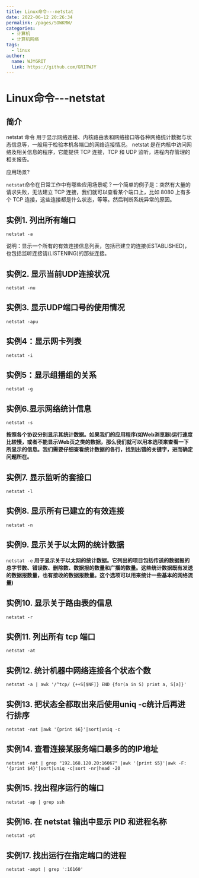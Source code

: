 ```yaml
---
title: Linux命令---netstat
date: 2022-06-12 20:26:34
permalink: /pages/SOWKMW/
categories:
  - 计算机
  - 计算机网络
tags:
  - linux
author:
  name: WJYGRIT
  link: https://github.com/GRITWJY
---
```


# Linux命令---netstat

## 简介
netstat 命令 用于显示网络连接、内核路由表和网络接口等各种网络统计数据与状态信息等，一般用于检验本机各端口的网络连接情况。  netstat 是在内核中访问网络及相关信息的程序，它能提供 TCP 连接，TCP 和 UDP 监听，进程内存管理的相关报告。

应用场景?

`netstat`命令在日常工作中有哪些应用场景呢？一个简单的例子是：突然有大量的请求失败，无法建立 TCP 连接，我们就可以查看某个端口上，比如 8080 上有多个 TCP 连接，这些连接都是什么状态，等等。然后判断系统异常的原因。

## 实例1. 列出所有端口

`netstat -a`

说明：显示一个所有的有效连接信息列表，包括已建立的连接(ESTABLISHED)，也包括监听连接请(LISTENING)的那些连接。



## 实例2. 显示当前UDP连接状况
`netstat -nu`


## 实例3. 显示UDP端口号的使用情况
`netstat -apu`


## 实例4：显示网卡列表
`netstat -i`

## 实例5：显示组播组的关系
`netstat -g`

## 实例6.显示网络统计信息
`netstat -s`

**按照各个协议分别显示其统计数据。如果我们的应用程序(如Web浏览器)运行速度比较慢，或者不能显示Web页之类的数据，那么我们就可以用本选项来查看一下所显示的信息。我们需要仔细查看统计数据的各行，找到出错的关键字，进而确定问题所在。**


## 实例7. 显示监听的套接口
`netstat -l`

## 实例8. 显示所有已建立的有效连接

`netstat -n`

## 实例9. 显示关于以太网的统计数据
`netstat -e`
**用于显示关于以太网的统计数据。它列出的项目包括传送的数据报的总字节数、错误数、删除数、数据报的数量和广播的数量。这些统计数据既有发送的数据报数量，也有接收的数据报数量。这个选项可以用来统计一些基本的网络流量)**



## 实例10. 显示关于路由表的信息

`netstat -r`

## 实例11. 列出所有 tcp 端口
`netstat -at`

## 实例12. 统计机器中网络连接各个状态个数
`netstat -a | awk '/^tcp/ {++S[$NF]} END {for(a in S) print a, S[a]}'`

## 实例13.  把状态全都取出来后使用uniq -c统计后再进行排序

`netstat -nat |awk '{print $6}'|sort|uniq -c`

## 实例14. 查看连接某服务端口最多的的IP地址
`netstat -nat | grep "192.168.120.20:16067" |awk '{print $5}'|awk -F: '{print $4}'|sort|uniq -c|sort -nr|head -20`

## 实例15. 找出程序运行的端口
`netstat -ap | grep ssh`

## 实例16. 在 netstat 输出中显示 PID 和进程名称
`netstat -pt`

## 实例17. 找出运行在指定端口的进程
`netstat -anpt | grep ':16160'`
